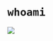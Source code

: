 # `whoami`

![](https://github-readme-stats.vercel.app/api?username=magized&show_icons=true&hide_title=true&theme=solarized-dark&count_private=true&hide=stars)
